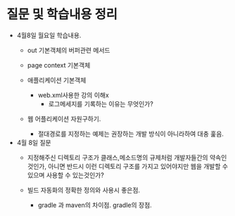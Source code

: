 # 질문 및 학습내용 정리
 - 4월8일 월요일 학습내용.
   - out 기본객체의 버퍼관련 메서드
   
   - page context 기본객체
   
   - 애플리케이션 기본객체
     * web.xml사용한 강의 이해x
        * 로그메세지를 기록하는 이유는 무엇인가?
   
   - 웹 어플리케이션 자원구하기.
       - 절대경로를 지정하는 예제는 권장하는 개발 방식이 아니라하여 대충 훑음.     
 - 4월 8일 질문
    - 지정해주신 디렉토리 구조가 클래스,메소드명의 규제처럼 
      개발자들간의 약속인것인가, 아니면 반드시 이런 디렉토리 구조를
      가지고 있어야지만 웹을 개발할 수 있으며 사용할 수 있는것인가?
    
    - 빌드 자동화의 정확한 정의와 사용시 좋은점.
      - gradle 과 maven의 차이점. gradle의 장점.
         
    
    